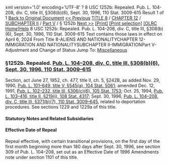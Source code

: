 xml version='1.0' encoding='UTF-8' ?
8 USC 1252b: Repealed. Pub. L. 104-208, div. C, title III, §308(b)(6), Sept. 30, 1996, 110 Stat. 3009-615
 Result 1 of 1
[Back to Original Document](/view.xhtml;jsessionid=27F9CB97814C24F4B1CD75CE779AFEBA)
[<< Previous](#)
 [TITLE 8](/view.xhtml;jsessionid=27F9CB97814C24F4B1CD75CE779AFEBA?req=granuleid%3AUSC-prelim-title8&saved=%7CZ3JhbnVsZWlkOlVTQy1wcmVsaW0tdGl0bGU4LXNlY3Rpb24xMjUyYg%3D%3D%7C%7C%7C0%7Cfalse%7Cprelim&edition=prelim) / [CHAPTER 12](/view.xhtml;jsessionid=27F9CB97814C24F4B1CD75CE779AFEBA?req=granuleid%3AUSC-prelim-title8-chapter12&saved=%7CZ3JhbnVsZWlkOlVTQy1wcmVsaW0tdGl0bGU4LXNlY3Rpb24xMjUyYg%3D%3D%7C%7C%7C0%7Cfalse%7Cprelim&edition=prelim) / [SUBCHAPTER II](/view.xhtml;jsessionid=27F9CB97814C24F4B1CD75CE779AFEBA?req=granuleid%3AUSC-prelim-title8-chapter12-subchapter2&saved=%7CZ3JhbnVsZWlkOlVTQy1wcmVsaW0tdGl0bGU4LXNlY3Rpb24xMjUyYg%3D%3D%7C%7C%7C0%7Cfalse%7Cprelim&edition=prelim) / [Part V](/view.xhtml;jsessionid=27F9CB97814C24F4B1CD75CE779AFEBA?req=granuleid%3AUSC-prelim-title8-chapter12-subchapter2-part5&saved=%7CZ3JhbnVsZWlkOlVTQy1wcmVsaW0tdGl0bGU4LXNlY3Rpb24xMjUyYg%3D%3D%7C%7C%7C0%7Cfalse%7Cprelim&edition=prelim) / § 1252b
 [Next >>](#)
[[Print]](#)
 [[Print selection]](#)
[[OLRC Home]](/browse.xhtml;jsessionid=27F9CB97814C24F4B1CD75CE779AFEBA)[Help](/navHelp.xhtml;jsessionid=27F9CB97814C24F4B1CD75CE779AFEBA)
8 USC 1252b: Repealed. Pub. L. 104-208, div. C, title III, §308(b)(6), Sept. 30, 1996, 110 Stat. 3009-615
Text contains those laws in effect on April 6, 2024
From Title 8-ALIENS AND NATIONALITYCHAPTER 12-IMMIGRATION AND NATIONALITYSUBCHAPTER II-IMMIGRATIONPart V-Adjustment and Change of Status
Jump To: [Miscellaneous](#miscellaneous-note)
### §1252b. Repealed. [Pub. L. 104–208, div. C, title III, §308(b)(6), Sept. 30, 1996, 110 Stat. 3009–615](/statviewer.htm?volume=110&page=3009-615)
Section, act June 27, 1952, ch. 477, title II, ch. 5, §242B, as added Nov. 29, 1990, [Pub. L. 101–649, title V, §545(a), 104 Stat. 5061](/statviewer.htm?volume=104&page=5061); amended Dec. 12, 1991, [Pub. L. 102–232, title III, §306(c)(6), 105 Stat. 1753](/statviewer.htm?volume=105&page=1753); Oct. 25, 1994, [Pub. L. 103–416, title II, §219(i), 108 Stat. 4317](/statviewer.htm?volume=108&page=4317); Sept. 30, 1996, [Pub. L. 104–208, div. C, title III, §371(b)(7), 110 Stat. 3009–645](/statviewer.htm?volume=110&page=3009-645), related to deportation procedures. See sections 1229 and 1229a of this title.
#### **Statutory Notes and Related Subsidiaries**
#### Effective Date of Repeal
Repeal effective, with certain transitional provisions, on the first day of the first month beginning more than 180 days after Sept. 30, 1996, see section 309 of Pub. L. 104–208, set out as an Effective Date of 1996 Amendments note under section 1101 of this title.
